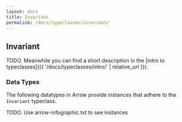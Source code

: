 ```yaml
---
layout: docs
title: Invariant
permalink: /docs/typeclasses/invariant/
---
```


## Invariant

TODO. Meanwhile you can find a short description in the [intro to typeclasses]({{ '/docs/typeclasses/intro/' | relative_url }}).

### Data Types

The following datatypes in Arrow provide instances that adhere to the `Invariant` typeclass.

TODO. Use arrow-infographic.txt to see instances